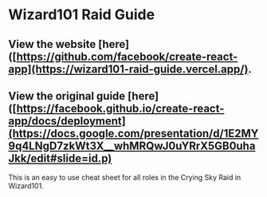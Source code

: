 # Wizard101 Raid Guide

## View the website [here]([https://github.com/facebook/create-react-app](https://wizard101-raid-guide.vercel.app/).

## View the original guide [here]([https://facebook.github.io/create-react-app/docs/deployment](https://docs.google.com/presentation/d/1E2MY9q4LNgD7zkWt3X__whMRQwJ0uYRrX5GB0uhaJkk/edit#slide=id.p)

This is an easy to use cheat sheet for all roles in the Crying Sky Raid in Wizard101.

